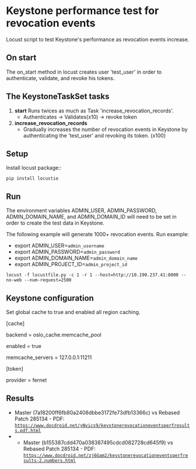 Keystone performance test for revocation events
===============================================

Locust script to test Keystone's performance as revocation events increase.

On start
--------

The on_start method in locust creates user 'test_user' in order to authenticate, validate, and revoke his tokens.

The KeystoneTaskSet tasks
-------------------------

1. **start** Runs twices as much as Task 'increase_revocation_records'.
   - Authenticates  -> Validates(x10) -> revoke token
2. **increase_revocation_records**
   - Gradually increases the number of revocation events in Keystone by authenticating the 'test_user' and revoking its token. (x100)

Setup
-----

Install locust package::

    pip install locustio
    
Run
---

The environment variables ADMIN_USER, ADMIN_PASSWORD, ADMIN_DOMAIN_NAME, and ADMIN_DOMAIN_ID will need to be set in order to create the test data in Keystone.

The following example will generate 1000+ revocation events.
Run example:
- export ADMIN_USER=``admin_username``
- export ADMIN_PASSWORD=``admin_password``
- export ADMIN_DOMAIN_NAME=``admin_domain_name``
- export ADMIN_PROJECT_ID=``admin_project_id``

``locust -f locustfile.py -c 1 -r 1 --host=http://10.190.237.41:8000 --no-web --num-request=2500``

Keystone configuration
----------------------

Set global cache to true and enabled all region caching.

[cache]

backend = oslo_cache.memcache_pool

enabled = true

memcache_servers = 127.0.0.1:11211

[token]

provider = fernet


Results
-------
* Master (7a18200ff6fb80a2408dbbe3172fe73dfb13366c) vs  Rebased Patch 285134 - PDF: [`https://www.docdroid.net/yNvics9/keystonerevocationeventsperfresults.pdf.html`](https://www.docdroid.net/yNvics9/keystonerevocationeventsperfresults.pdf.html)
* * Master (b155387cdd470a038387495cdcd082728cd645f9) vs Rebased Patch 285134 - PDF: [`https://www.docdroid.net/zj6Gam2/keystonerevocationeventsperfresults-2.numbers.html`](https://www.docdroid.net/zj6Gam2/keystonerevocationeventsperfresults-2.numbers.html)
